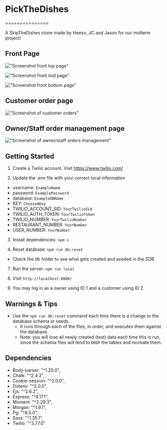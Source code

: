 # PickTheDishes
===============


A SkipTheDishes clone made by Heeso, JC and Jason for our midterm project!


## Front Page

!["Screenshot front top page"](https://github.com/tothenextcode/PickTheDishes/blob/master/docs/Top%20of%20main%20page.png?raw=true)

!["Screenshot front mid page"](https://github.com/tothenextcode/PickTheDishes/blob/master/docs/Mid%20Section%20of%20main%20page.png?raw=true)

!["Screenshot front bottom page"](https://github.com/tothenextcode/PickTheDishes/blob/master/docs/Bottom%20of%20main%20page.png?raw=true)

## Customer order page

!["Screenshot of customer orders"](https://github.com/tothenextcode/PickTheDishes/blob/master/docs/Customers%20order%20page.png?raw=true)

## Owner/Staff order management page

!["Screenshot of owner/staff orders management"](https://github.com/tothenextcode/PickTheDishes/blob/master/docs/Owner:Staff%20order%20management%20page.png?raw=true)


## Getting Started

1. Create a Twilio account. Visit https://www.twilio.com/

2. Update the .env file with your correct local information 
- username: `ExampleName` 
- password: `ExamplePassword` 
- database: `ExampleDBName`
- KEY: `ChooseAKey`
- TWILIO_ACCOUNT_SID: `YourTwilioSid`
- TWILIO_AUTH_TOKEN: `YourTwilioToken`
- TWILIO_NUMBER: `YourTwilioNumber`
- RESTAURANT_NUMBER: `YourNumber`
- USER_NUMBER: `YourNumber`

3. Install dependencies: `npm i`

5. Reset database: `npm run db:reset`
  - Check the db folder to see what gets created and seeded in the SDB

7. Run the server: `npm run local`

8. Visit `http://localhost:8080/`

9. You may log in as a owner using ID 1 and a customer using ID 2.


## Warnings & Tips

- Use the `npm run db:reset` command each time there is a change to the database schema or seeds. 
  - It runs through each of the files, in order, and executes them against the database. 
  - Note: you will lose all newly created (test) data each time this is run, since the schema files will tend to `DROP` the tables and recreate them.


## Dependencies

- Body-parser: "^1.20.0",
- Chalk: "^2.4.2",
- Cookie-session: "^2.0.0",
- Dotenv: "^2.0.0",
- Ejs: "^2.6.2",
- Express: "^4.17.1",
- Moment: "^2.29.3",
- Morgan: "^1.9.1",
- Pg: "^8.5.0",
- Sass: "^1.35.1",
- Twilio: "^3.77.0"
